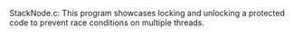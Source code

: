 StackNode.c:
This program showcases locking and unlocking a protected code to prevent
race conditions on multiple threads.
